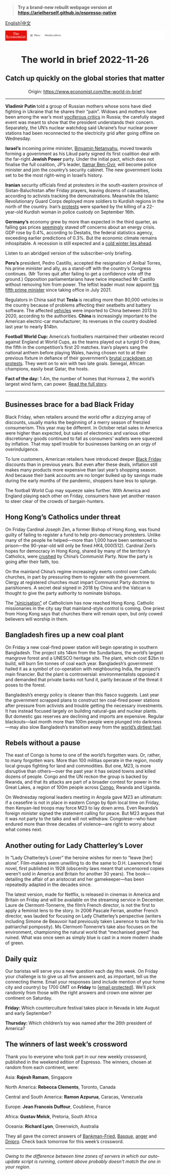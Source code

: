 > **Try a brand-new rebuilt webpage version at https://arielherself.github.io/espresso-native**

[English](https://github.com/arielherself/espresso/blob/main/README.md)|[中文](https://github-com.translate.goog/arielherself/espresso/blob/main/README.md?_x_tr_sl=en&_x_tr_tl=zh-CN&_x_tr_hl=zh-CN&_x_tr_pto=wapp)



![The Economist](menubar.png)

# <p align="center">The world in brief 2022-11-26</p>

## <p align="center">Catch up quickly on the global stories that matter</p>

<p align="center">Origin: <a href="https://www.economist.com/the-world-in-brief">https://www.economist.com/the-world-in-brief</a><hr>

<strong>Vladimir Putin </strong>told a group of Russian mothers whose sons have died fighting in Ukraine that he shares their “pain”. Widows and mothers have been among the war’s most [vociferous critics](https://www.economist.com/europe/2022/09/15/russian-discontent-with-the-war-and-vladimir-putin-is-growing) in Russia; the carefully staged event was meant to show that the president understands their concern. Separately, the UN’s nuclear watchdog said Ukraine’s four nuclear power stations had been reconnected to the electricity grid after going offline on Wednesday.

<strong>Israel’s</strong> incoming prime minister, [Binyamin Netanyahu](https://www.economist.com/leaders/2022/11/04/bibi-is-back-and-israel-faces-a-dilemma-over-democracy), moved towards forming a government as his Likud party signed its first coalition deal with the far-right <strong>Jewish Power</strong> party. Under the initial pact, which does not finalise the full coalition, JP’s leader, [Itamar Ben-Gvir](https://www.economist.com/the-economist-explains/2022/11/03/who-is-itamar-ben-gvir-israels-kingmaker), will become police minister and join the country’s security cabinet. The new government looks set to be the most right-wing in Israel’s history.

<strong>Iranian</strong> security officials fired at protesters in the south-eastern province of Sistan-Baluchistan after Friday prayers, leaving dozens of casualties, according to activists tracking the demonstrations. Meanwhile the Islamic Revolutionary Guard Corps deployed more soldiers to Kurdish regions in the north of the country. Iran’s [protests](https://www.economist.com/middle-east-and-africa/2022/11/24/while-irans-turmoil-persists-jitters-spread-through-the-region) were sparked by the killing of a 22-year-old Kurdish woman in police custody on September 16th.

<strong>Germany’s</strong> economy grew by more than expected in the third quarter, as falling gas prices [seemingly](https://www.economist.com/leaders/2022/10/13/europe-is-growing-complacent-about-its-energy-crisis) staved off concerns about an energy crisis. GDP rose by 0.4%, according to Destatis, the federal statistics agency, exceeding earlier predictions of 0.3%. But the economic climate remains inhospitable. A recession is still expected and a [cold winter lies ahead](https://www.economist.com/leaders/2022/11/24/europe-faces-an-enduring-crisis-of-energy-and-geopolitics).

Listen to an abridged version of the subscriber-only briefing.

<strong>Peru’s</strong> president, Pedro Castillo, accepted the resignation of Aníbal Torres, his prime minister and ally, as a stand-off with the country’s Congress continues. (Mr Torres quit after failing to get a confidence vote off the ground.) Opposition parliamentarians have twice impeached Mr Castillo without removing him from power. The leftist leader must now appoint [his fifth prime minister](https://www.economist.com/the-americas/2022/09/29/peru-has-an-incompetent-president-and-a-discredited-congress) since taking office in July 2021.

Regulators in China said that <strong>Tesla </strong>is recalling more than 80,000 vehicles in the country because of problems affecting their seatbelts and battery software. The affected [vehicles](https://www.economist.com/business/2022/10/13/chinese-marques-try-to-make-inroads-into-western-markets) were imported to China between 2013 to 2020, according to the authorities. <strong>China </strong>is increasingly important to the American electric-car manufacturer; its revenues in the country doubled last year to nearly $14bn.

<strong>Football World Cup:</strong> America’s footballers maintained their unbeaten record against England at World Cups, as the teams played out a turgid 0-0 draw, the fifth in the competition’s first 20 matches. Iran’s players sang the national anthem before playing Wales, having chosen not to at their previous fixture in defiance of their government’s [brutal crackdown on protests](https://www.economist.com/middle-east-and-africa/2022/11/24/while-irans-turmoil-persists-jitters-spread-through-the-region). They went on to win with two late goals. Senegal, African champions, easily beat Qatar, the hosts.

<strong>Fact of the day: </strong>1.4m, the number of homes that Hornsea 2, the world’s largest wind farm, can power. [Read the full story](https://www.economist.com/britain/2022/11/24/why-britain-is-a-world-leader-in-offshore-wind).

----------

## Businesses brace for a bad Black Friday

Black Friday, when retailers around the world offer a dizzying array of discounts, usually marks the beginning of a merry season of frenzied consumerism. This year may be different. In October retail sales in America were higher than expected, but sales of electronics and various other discretionary goods continued to fall as consumers’ wallets were squeezed by inflation. That may spell trouble for businesses banking on an orgy of overindulgence.

To lure customers, American retailers have introduced deeper [Black Friday](https://www.economist.com/graphic-detail/2020/11/26/black-friday-isnt-what-it-used-to-be) discounts than in previous years. But even after these deals, inflation still makes many products more expensive than last year’s shopping season. And because their bank accounts are no longer bulked up by savings made during the early months of the pandemic, shoppers have less to splurge.

The football World Cup may squeeze sales further. With America and England playing each other on Friday, consumers have yet another reason to steer clear of the crowds of bargain-hunters.

## Hong Kong’s Catholics under threat

On Friday Cardinal Joseph Zen, a former Bishop of Hong Kong, was found guilty of failing to register a fund to help pro-democracy protesters. Unlike many of the people he helped—more than 1,000 have been sentenced to prison—the 90-year-old will only be fined $HK4,000 ($512). Cardinal Zen’s hopes for democracy in Hong Kong, shared by many of the territory’s Catholics, were [crushed](https://www.economist.com/interactive/essay/2022/07/01/how-hong-kong-became-a-police-state) by China’s Communist Party. Now the party is going after their faith, too.

On the mainland China’s regime increasingly exerts control over Catholic churches, in part by pressuring them to register with the government. Clergy at registered churches must impart Communist Party doctrine to parishioners. A secret deal signed in 2018 by China and the Vatican is thought to give the party authority to nominate bishops.

The [“sinicisation”](https://www.economist.com/china/2022/11/22/china-wants-to-sinicise-its-catholics) of Catholicism has now reached Hong Kong. Catholic missionaries in the city say that mainland-style control is coming. One priest from Hong Kong says that churches there will remain open, but only cowed believers will worship in them.

## Bangladesh fires up a new coal plant

On Friday a new coal-fired power station will begin operating in southern Bangladesh. The project sits 14km from the Sundarbans, the world’s largest mangrove forest and a UNESCO heritage site. The plant, which cost $2bn to build, will burn 5m tonnes of coal each year. Bangladesh’s government hailed it as a symbol of co-operation with neighbouring India, the project’s main financier. But the plant is controversial: environmentalists opposed it and demanded that private banks not fund it, partly because of the threat it poses to the forest.

Bangladesh’s energy policy is cleaner than this fiasco suggests. Last year the government scrapped plans to construct ten coal-fired power stations after pressure from activists and trouble getting the necessary investments. It has instead focused largely on building natural-gas and nuclear plants. But domestic gas reserves are declining and imports are expensive. Regular blackouts—last month more than 100m people were plunged into darkness—may also slow Bangladesh’s transition away from the [world’s dirtiest fuel](https://www.economist.com/asia/2022/10/13/how-to-get-asia-to-net-zero).

## Rebels without a pause

The east of Congo is home to one of the world’s forgotten wars. Or, rather, to many forgotten wars. More than 100 militias operate in the region, mostly local groups fighting for land and commodities. But one, M23, is more disruptive than others—over the past year it has seized towns and killed dozens of people. Congo and the UN reckon the group is backed by Rwanda, and that its attacks are part of a broader contest for power in the Great Lakes, a region of 100m people across [Congo](https://www.economist.com/leaders/2022/09/30/the-world-should-not-ignore-the-horrors-of-eastern-congo), Rwanda and Uganda. 

On Wednesday regional leaders meeting in Angola gave M23 an ultimatum: if a ceasefire is not in place in eastern Congo by 6pm local time on Friday, then Kenyan-led troops may force M23 to lay down arms. Even Rwanda’s foreign minister signed the statement calling for peace. But M23 argues that it was not party to the talks and will not withdraw. Congolese—who have endured more than three decades of violence—are right to worry about what comes next.

## Another outing for Lady Chatterley’s Lover

In “Lady Chatterley’s Lover” the heroine wishes for men to “leave [her] alone”. Film-makers seem unwilling to do the same to D.H. Lawrence’s final novel, first published in 1928 (obscenity laws meant that uncensored copies weren’t sold in America and Britain for another 30 years). The book—detailing the affair of an aristocrat and her gamekeeper—has been repeatedly adapted in the decades since.

The latest version, made for Netflix, is released in cinemas in America and Britain on Friday and will be available on the streaming service in December. Laure de Clermont-Tonnerre, the film’s French director, is not the first to apply a feminist lens to the story. In 2006 Pascale Ferran, another French director, was lauded for focusing on Lady Chatterley’s perspective (writers including Simone de Beauvoir had previously taken Lawrence to task for his patriarchal pomposity). Ms Clermont-Tonnerre’s take also focuses on the environment, championing the natural world that “mechanised greed” has ruined. What was once seen as simply blue is cast in a more modern shade of green.

## Daily quiz

Our baristas will serve you a new question each day this week. On Friday your challenge is to give us all five answers and, as important, tell us the connecting theme. Email your responses (and include mention of your home city and country) by 1700 GMT on <strong>Friday</strong> to [<span class="__cf_email__" data-cfemail="93c2e6fae9d6e0e3e1f6e0e0fcd3f6f0fcfdfcfefae0e7bdf0fcfe">[email&#160;protected]</span>](https://mail.google.com/mail/?view=cm&amp;fs=1&amp;tf=1&amp;to=QuizEspresso@economist.com). We’ll pick randomly from those with the right answers and crown one winner per continent on Saturday.

<strong>Friday: </strong>Which counterculture festival takes place in Nevada in late August and early September?

<strong>Thursday: </strong>Which children’s toy was named after the 26th president of America?

## The winners of last week’s crossword

Thank you to everyone who took part in our new weekly crossword, published in the weekend edition of Espresso. The winners, chosen at random from each continent, were: 

Asia: <strong>Rajesh Ramam</strong>, Singapore

North America:<strong> Rebecca Clements</strong>, Toronto, Canada 

Central and South America: <strong>Ramon Azpurua</strong>, Caracas, Venezuela 

Europe: <strong>Jean Francois Duffour</strong>, Coublieve, France 

Africa:<strong> Gustav Melck</strong>, Pretoria, South Africa 

Oceania: <strong>Richard Lyon</strong>, Greenwich, Australia 

They all gave the correct answers of [Bankman-Fried](https://www.economist.com/briefing/2022/11/17/the-failure-of-ftx-and-sam-bankman-fried-will-leave-deep-scars), [Basque](https://www.economist.com/europe/2022/11/17/written-basque-may-be-1000-years-older-than-anyone-thought), [anger](https://www.economist.com/united-states/2022/11/17/glenn-youngkin-is-a-kinder-gentler-trumpist) and [Dnipro](https://www.economist.com/europe/2022/11/17/ingenious-ways-of-protecting-civilians-from-russian-bombs). Check back tomorrow for this week’s crossword.

----------

*Owing to the difference between time zones of servers in which our auto-update script is running, content above probably doesn't match the one in your region.*
